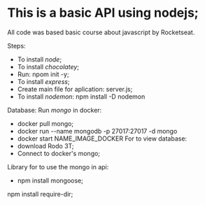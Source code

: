 # This is a basic API using nodejs;
All code was based basic course about javascript by Rocketseat.

Steps:
  - To install *node*;
  - To install *chocolatey*;
  - Run: npom init -y;
  - To install *express*;
  - Create main file for aplication: server.js;
  - To install *nodemon*: npm install -D nodemon

Database:
Run *mongo* in docker:
  - docker pull mongo;
  - docker run --name mongodb -p 27017:27017 -d mongo
  - docker start NAME_IMAGE_DOCKER
For to view database:
  - download Rodo 3T;
  - Connect to docker's mongo;

Library for to use the mongo in api:
  - npm install mongoose;

npm install require-dir;
